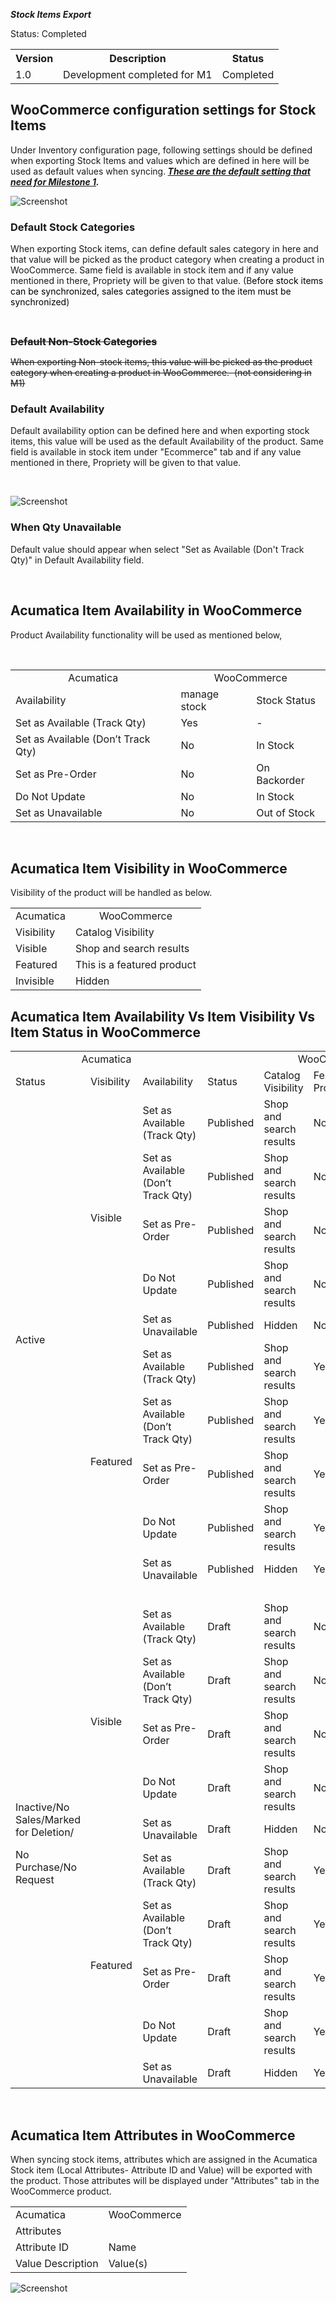 ***Stock Items Export***
<p>Status: Completed</p>
<table>
<tbody>
<tr>
<th>Version</th>
<th>Description</th>
<th>Status</th></tr>
<tr>
<td>1.0</td>
<td>Development completed for M1</td>
<td>Completed</td></tr></tbody></table>
<p><ac:structured-macro ac:macro-id="f81e2ff3-b26c-4c5e-9db8-14176338fa5d" ac:name="toc" ac:schema-version="1" /></p>
<h2>WooCommerce configuration settings for Stock Items</h2>
<p>Under Inventory configuration page, following settings should be defined when exporting Stock Items and values which are defined in here will be used as default values when syncing.<strong><em> <u>These are the default setting that need for Milestone 1</u>.</em></strong></p>

![Screenshot](/Documentation/Specifications/Spec%20Images/Stock1.png)

<h3>Default Stock Categories</h3>
<p>When exporting Stock items, can define default sales category in here and that value will be picked as the product category when creating a product in WooCommerce.&nbsp;Same field is available in stock item and if any value mentioned in there, Propriety will be given to that value. (B<span style="color: rgb(0,0,0);">efore stock items can be synchronized, sales categories assigned to the item must be synchronized</span>)</p>
<p>&nbsp;</p>
<p><s style="font-size: 16.0px;font-weight: bold;">Default Non-Stock Categories</s></p>
<p><s>When exporting Non-stock items, this value will be picked as the product category when creating a product in WooCommerce.&nbsp; (not considering in M1)</s></p>
<h3>Default Availability</h3>
<p>Default availability option can be defined here and when exporting stock items, this value will be used as the default Availability of the product.&nbsp;Same field is available in stock item under &quot;Ecommerce&quot; tab and if any value mentioned in there, Propriety will be given to that value.</p>
<p>&nbsp;</p>

![Screenshot](/Documentation/Specifications/Spec%20Images/Stock2.png)

<h3>When Qty Unavailable</h3>
<p>Default value should appear when select &quot;Set as Available (Don't Track Qty)&quot; in Default Availability field.</p>
<p>&nbsp;</p>
<h2>Acumatica Item Availability in WooCommerce</h2>
<p>Product Availability functionality will be used as mentioned below,&nbsp;</p>
<p>&nbsp;</p>
<table>
<tbody>
<tr>
<td class="highlight-grey" data-highlight-colour="grey" style="text-align: center;">Acumatica</td>
<td class="highlight-grey" colspan="2" data-highlight-colour="grey" style="text-align: center;">WooCommerce</td></tr>
<tr>
<td class="highlight-grey" data-highlight-colour="grey">Availability</td>
<td class="highlight-grey" data-highlight-colour="grey">manage stock</td>
<td class="highlight-grey" data-highlight-colour="grey">Stock Status</td></tr>
<tr>
<td>Set as Available (Track Qty)</td>
<td>Yes</td>
<td>-</td></tr>
<tr>
<td>Set as Available (Don&rsquo;t Track Qty)</td>
<td>No</td>
<td>In Stock</td></tr>
<tr>
<td>Set as Pre-Order</td>
<td>No</td>
<td>On Backorder</td></tr>
<tr>
<td>Do Not Update</td>
<td>No</td>
<td>In Stock</td></tr>
<tr>
<td>Set as Unavailable</td>
<td>No</td>
<td>Out of Stock</td></tr></tbody></table>
<p>&nbsp;</p>
<h2>Acumatica Item Visibility in WooCommerce</h2>
<p>Visibility of the product will be handled as below.&nbsp;</p>
<table>
<tbody>
<tr>
<td class="highlight-grey" data-highlight-colour="grey" style="text-align: center;">Acumatica</td>
<td class="highlight-grey" data-highlight-colour="grey" style="text-align: center;">WooCommerce</td></tr>
<tr>
<td class="highlight-grey" data-highlight-colour="grey" style="text-align: left;">Visibility&nbsp;</td>
<td class="highlight-grey" data-highlight-colour="grey" style="text-align: left;">Catalog Visibility</td></tr>
<tr>
<td>Visible</td>
<td>Shop and search results</td></tr>
<tr>
<td>Featured</td>
<td>This is a featured product</td></tr>
<tr>
<td>Invisible</td>
<td>Hidden</td></tr></tbody></table>
<h2>Acumatica Item Availability Vs Item Visibility Vs Item Status in WooCommerce</h2>
<table>
<tbody>
<tr>
<td class="highlight-grey" colspan="3" data-highlight-colour="grey" style="text-align: center;">Acumatica</td>
<td class="highlight-grey" colspan="5" data-highlight-colour="grey" style="text-align: center;">WooCommerce</td></tr>
<tr>
<td class="highlight-grey" data-highlight-colour="grey">Status</td>
<td class="highlight-grey" data-highlight-colour="grey">Visibility&nbsp;</td>
<td class="highlight-grey" data-highlight-colour="grey">Availability</td>
<td class="highlight-grey" data-highlight-colour="grey">Status</td>
<td class="highlight-grey" data-highlight-colour="grey">Catalog Visibility</td>
<td class="highlight-grey" data-highlight-colour="grey">Featured Product</td>
<td class="highlight-grey" data-highlight-colour="grey">manage stock</td>
<td class="highlight-grey" data-highlight-colour="grey">Stock Status</td></tr>
<tr>
<td rowspan="10">Active</td>
<td rowspan="5">Visible</td>
<td>Set as Available (Track Qty)</td>
<td>Published</td>
<td>Shop and search results</td>
<td>No</td>
<td>Yes</td>
<td>In Stock</td></tr>
<tr>
<td>Set as Available (Don&rsquo;t Track Qty)</td>
<td>Published</td>
<td>Shop and search results</td>
<td>No</td>
<td>No</td>
<td>In Stock</td></tr>
<tr>
<td>Set as Pre-Order</td>
<td>Published</td>
<td>Shop and search results</td>
<td>No</td>
<td>No</td>
<td>On Backorder</td></tr>
<tr>
<td>Do Not Update</td>
<td>Published</td>
<td>Shop and search results</td>
<td>No</td>
<td>N/A</td>
<td>N/A</td></tr>
<tr>
<td>Set as Unavailable</td>
<td>Published</td>
<td>Hidden</td>
<td>No</td>
<td>No</td>
<td>Out of Stock</td></tr>
<tr>
<td rowspan="5">Featured</td>
<td>Set as Available (Track Qty)</td>
<td>Published</td>
<td>Shop and search results</td>
<td>Yes</td>
<td>Yes</td>
<td>In Stock</td></tr>
<tr>
<td>Set as Available (Don&rsquo;t Track Qty)</td>
<td>Published</td>
<td>Shop and search results</td>
<td>Yes</td>
<td>No</td>
<td>In Stock</td></tr>
<tr>
<td>Set as Pre-Order</td>
<td>Published</td>
<td>Shop and search results</td>
<td>Yes</td>
<td>No</td>
<td>On Backorder</td></tr>
<tr>
<td>Do Not Update</td>
<td>Published</td>
<td>Shop and search results</td>
<td>Yes</td>
<td>N/A</td>
<td>N/A</td></tr>
<tr>
<td>Set as Unavailable</td>
<td>Published</td>
<td>Hidden</td>
<td>Yes</td>
<td>No</td>
<td>Out of Stock</td></tr>
<tr>
<td class="highlight-grey" colspan="3" data-highlight-colour="grey">&nbsp;</td>
<td class="highlight-grey" colspan="3" data-highlight-colour="grey">&nbsp;</td>
<td class="highlight-grey" colspan="2" data-highlight-colour="grey">&nbsp;</td></tr>
<tr>
<td rowspan="10">
<p>Inactive/No Sales/Marked for Deletion/</p>
<p><span>No Purchase/No Request</span></p></td>
<td rowspan="5">Visible</td>
<td>Set as Available (Track Qty)</td>
<td>Draft</td>
<td>Shop and search results</td>
<td>No</td>
<td>Yes</td>
<td>In Stock</td></tr>
<tr>
<td>Set as Available (Don&rsquo;t Track Qty)</td>
<td>Draft</td>
<td>Shop and search results</td>
<td>No</td>
<td>No</td>
<td>In Stock</td></tr>
<tr>
<td>Set as Pre-Order</td>
<td>Draft</td>
<td>Shop and search results</td>
<td>No</td>
<td>No</td>
<td>On Backorder</td></tr>
<tr>
<td>Do Not Update</td>
<td>Draft</td>
<td>Shop and search results</td>
<td>No</td>
<td>N/A</td>
<td>N/A</td></tr>
<tr>
<td>Set as Unavailable</td>
<td>Draft</td>
<td>Hidden</td>
<td>No</td>
<td>No</td>
<td>Out of Stock</td></tr>
<tr>
<td rowspan="5">Featured</td>
<td>Set as Available (Track Qty)</td>
<td>Draft</td>
<td>Shop and search results</td>
<td>Yes</td>
<td>Yes</td>
<td>In Stock</td></tr>
<tr>
<td>Set as Available (Don&rsquo;t Track Qty)</td>
<td>Draft</td>
<td>Shop and search results</td>
<td>Yes</td>
<td>No</td>
<td>In Stock</td></tr>
<tr>
<td>Set as Pre-Order</td>
<td>Draft</td>
<td>Shop and search results</td>
<td>Yes</td>
<td>No</td>
<td>On Backorder</td></tr>
<tr>
<td>Do Not Update</td>
<td>Draft</td>
<td>Shop and search results</td>
<td>Yes</td>
<td>N/A</td>
<td>N/A</td></tr>
<tr>
<td>Set as Unavailable</td>
<td>Draft</td>
<td>Hidden</td>
<td>Yes</td>
<td>No</td>
<td>Out of Stock</td></tr></tbody></table>
<p>&nbsp;</p>
<h2>Acumatica Item Attributes in WooCommerce</h2>
<p>When syncing stock items, attributes which are assigned in the Acumatica Stock item (Local Attributes- Attribute ID and Value) will be exported with the product. Those attributes will be displayed under &quot;Attributes&quot; tab in the WooCommerce product.</p>
<table>
<tbody>
<tr>
<td class="highlight-grey" data-highlight-colour="grey">Acumatica</td>
<td class="highlight-grey" data-highlight-colour="grey">WooCommerce</td></tr>
<tr>
<td>Attributes</td>
<td>&nbsp;</td></tr>
<tr>
<td>Attribute ID</td>
<td>Name</td></tr>
<tr>
<td>Value Description</td>
<td>Value(s)</td></tr></tbody></table>

![Screenshot](/Documentation/Specifications/Spec%20Images/Stock3.png)

<p>&nbsp;</p>

